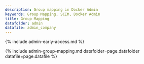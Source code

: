 ```yaml
---
description: Group mapping in Docker Admin
keywords: Group Mapping, SCIM, Docker Admin
title: Group Mapping
datafolder: admin
datafile: admin_company
---
```


{% include admin-early-access.md %}

{% include admin-group-mapping.md datafolder=page.datafolder datafile=page.datafile %}